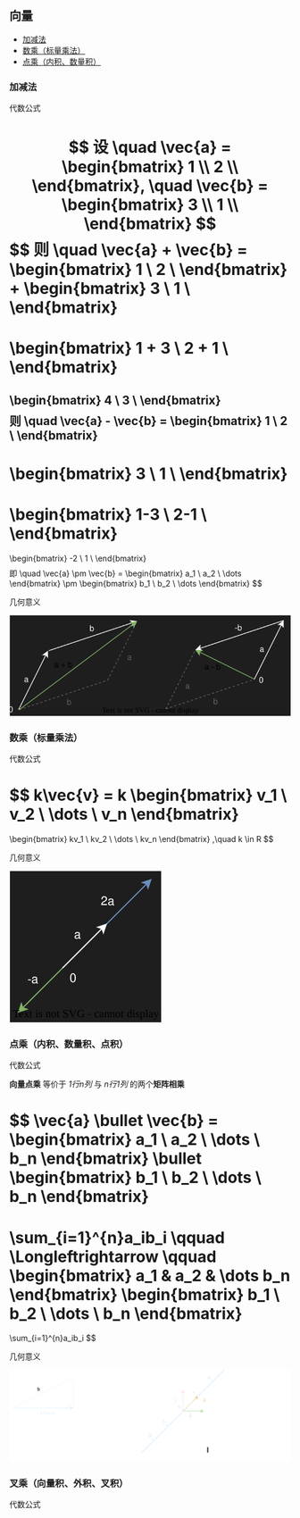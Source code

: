 
## 向量

+ [加减法](#加减法)
+ [数乘（标量乘法）](#数乘（标量乘法）)
+ [点乘（内积、数量积）](#点乘（内积、数量积）)

### 加减法

代数公式

$$
设 \quad \vec{a} = \begin{bmatrix}
1 \\ 
2 \\
\end{bmatrix}, \quad \vec{b} = \begin{bmatrix}
3 \\ 
1 \\
\end{bmatrix}
$$
$$
则 \quad \vec{a} + \vec{b} = 
\begin{bmatrix}
1 \\ 
2 \\
\end{bmatrix}
 +
\begin{bmatrix}
3 \\ 
1 \\
\end{bmatrix}
= 
\begin{bmatrix}
1 + 3 \\ 
2 + 1 \\
\end{bmatrix}
=
\begin{bmatrix}
4 \\ 
3 \\
\end{bmatrix}
$$
$$
则 \quad \vec{a} - \vec{b} = 
\begin{bmatrix}
1 \\ 
2 \\
\end{bmatrix}
 -
\begin{bmatrix}
3 \\ 
1 \\
\end{bmatrix}
= 
\begin{bmatrix}
1-3 \\ 
2-1 \\
\end{bmatrix}
=
\begin{bmatrix}
-2 \\ 
1 \\
\end{bmatrix}
$$
$$
即 \quad \vec{a} \pm \vec{b} = 
\begin{bmatrix}
a_1 \\ 
a_2 \\
\dots
\end{bmatrix}
\pm
\begin{bmatrix}
b_1 \\ 
b_2 \\
\dots
\end{bmatrix}
$$

几何意义

![Diagram.svg](../Diagram.svg)


### 数乘（标量乘法）

代数公式

$$
k\vec{v} = k
\begin{bmatrix}
v_1 \\ 
v_2 \\
\dots \\
v_n
\end{bmatrix}
=
\begin{bmatrix}
kv_1 \\ 
kv_2 \\
\dots \\
kv_n
\end{bmatrix}
,\quad k \in R
$$

几何意义

![Diagram1.svg](../Diagram1.svg)

###  点乘（内积、数量积、点积）

代数公式

**向量点乘** 等价于 *1行n列* 与 *n行1列*  的两个**矩阵相乘**

$$
\vec{a} \bullet \vec{b} =
\begin{bmatrix}
a_1 \\ 
a_2 \\
\dots \\
b_n
\end{bmatrix}
\bullet
\begin{bmatrix}
b_1 \\ 
b_2 \\
\dots \\
b_n
\end{bmatrix}
=
\sum_{i=1}^{n}a_ib_i
\qquad
\Longleftrightarrow
\qquad
\begin{bmatrix}
a_1 &
a_2 &
\dots
b_n
\end{bmatrix}
\begin{bmatrix}
b_1 \\ 
b_2 \\
\dots \\
b_n
\end{bmatrix}
=
\sum_{i=1}^{n}a_ib_i
$$

几何意义

![Diagram2.svg](../dot_product.svg)

### 叉乘（向量积、外积、叉积）

代数公式




